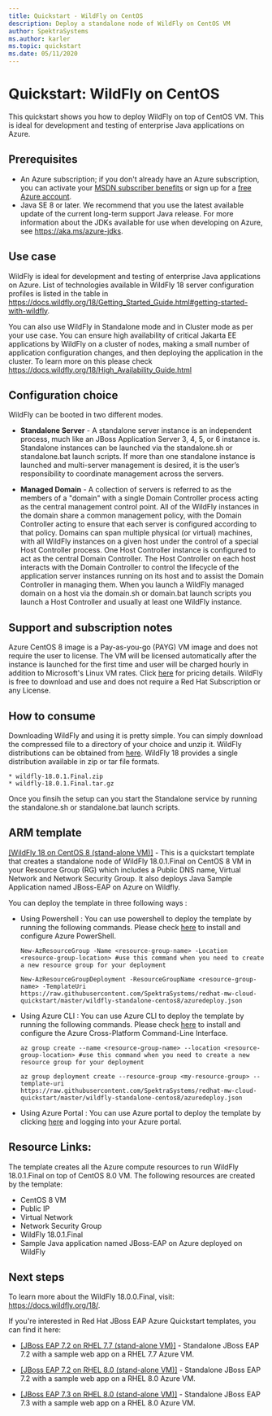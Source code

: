 ```yaml
---
title: Quickstart - WildFly on CentOS
description: Deploy a standalone node of WildFly on CentOS VM
author: SpektraSystems
ms.author: karler
ms.topic: quickstart
ms.date: 05/11/2020
---
```


# Quickstart: WildFly on CentOS

This quickstart shows you how to deploy WildFly on top of CentOS VM. This is ideal for development and testing of enterprise Java applications on Azure.

## Prerequisites

* An Azure subscription; if you don't already have an Azure subscription, you can activate your [MSDN subscriber benefits](https://azure.microsoft.com/pricing/member-offers/msdn-benefits-details) or sign up for a [free Azure account](https://azure.microsoft.com/pricing/free-trial).
* Java SE 8 or later. We recommend that you use the latest available update of the current long-term support Java release. For more information about the JDKs available for use when developing on Azure, see <https://aka.ms/azure-jdks>.

## Use case

WildFly is ideal for development and testing of enterprise Java applications on Azure. List of technologies available in WildFly 18 server configuration profiles is listed in the table in https://docs.wildfly.org/18/Getting_Started_Guide.html#getting-started-with-wildfly.

You can also use WildFly in Standalone mode and in Cluster mode as per your use case. You can ensure high availability of critical Jakarta EE applications by WildFly on a cluster of nodes, making a small number of application configuration changes, and then deploying the application in the cluster. To learn more on this please check https://docs.wildfly.org/18/High_Availability_Guide.html

## Configuration choice

WildFly can be booted in two different modes.

* **Standalone Server** - A standalone server instance is an independent process, much like an JBoss Application Server 3, 4, 5, or 6 instance is. Standalone instances can be launched via the standalone.sh or standalone.bat launch scripts. If more than one standalone instance is launched and multi-server management is desired, it is the user’s responsibility to coordinate management across the servers.

* **Managed Domain** - A collection of servers is referred to as the members of a "domain" with a single Domain Controller process acting as the central management control point. All of the WildFly instances in the domain share a common management policy, with the Domain Controller acting to ensure that each server is configured according to that policy. Domains can span multiple physical (or virtual) machines, with all WildFly instances on a given host under the control of a special Host Controller process. One Host Controller instance is configured to act as the central Domain Controller. The Host Controller on each host interacts with the Domain Controller to control the lifecycle of the application server instances running on its host and to assist the Domain Controller in managing them. When you launch a WildFly managed domain on a host via the domain.sh or domain.bat launch scripts you launch a Host Controller and usually at least one WildFly instance.

## Support and subscription notes

Azure CentOS 8 image is a Pay-as-you-go (PAYG) VM image and does not require the user to license. The VM will be licensed automatically after the instance is launched for the first time and user will be charged hourly in addition to Microsoft's Linux VM rates. Click [here](https://azure.microsoft.com/en-us/pricing/details/virtual-machines/linux/#linux) for pricing details. WildFly is free to download and use and does not require a Red Hat Subscription or any License.

## How to consume

Downloading WildFly and using it is pretty simple. You can simply download the compressed file to a directory of your choice and unzip it. WildFly distributions can be obtained from [here](https://www.wildfly.org/downloads/). WildFly 18 provides a single distribution available in zip or tar file formats.

    * wildfly-18.0.1.Final.zip
    * wildfly-18.0.1.Final.tar.gz
    
Once you finsih the setup can you start the Standalone service by running the standalone.sh or standalone.bat launch scripts.

## ARM template

<a href="https://github.com/SpektraSystems/redhat-mw-cloud-quickstart/tree/master/wildfly-standalone-centos8" target="_blank"> [WildFly 18 on CentOS 8 (stand-alone VM)]</a> - This is a quickstart template that creates a standalone node of WildFly 18.0.1.Final on CentOS 8 VM in your Resource Group (RG) which includes a Public DNS name, Virtual Network and Network Security Group. It also deploys Java Sample Application named JBoss-EAP on Azure on Wildfly.

You can deploy the template in three following ways :

- Using Powershell : You can use powershell to deploy the template by running the following commands. Please check [here](https://docs.microsoft.com/en-us/powershell/azure/?view=azps-2.8.0) to install and configure Azure PowerShell.

    `New-AzResourceGroup -Name <resource-group-name> -Location <resource-group-location> #use this command when you need to create a new resource group for your deployment`

    `New-AzResourceGroupDeployment -ResourceGroupName <resource-group-name> -TemplateUri https://raw.githubusercontent.com/SpektraSystems/redhat-mw-cloud-quickstart/master/wildfly-standalone-centos8/azuredeploy.json`
    
- Using Azure CLI : You can use Azure CLI to deploy the template by running the following commands. Please check [here](https://docs.microsoft.com/en-us/cli/azure/install-azure-cli?view=azure-cli-latest) to install and configure the Azure Cross-Platform Command-Line Interface.

    `az group create --name <resource-group-name> --location <resource-group-location> #use this command when you need to create a new resource group for your deployment`

    `az group deployment create --resource-group <my-resource-group> --template-uri https://raw.githubusercontent.com/SpektraSystems/redhat-mw-cloud-quickstart/master/wildfly-standalone-centos8/azuredeploy.json`

- Using Azure Portal : You can use Azure portal to deploy the template by clicking <a href="https://portal.azure.com/#create/Microsoft.Template/uri/https%3A%2F%2Fraw.githubusercontent.com%2FSpektraSystems%2Fredhat-mw-cloud-quickstart%2Fmaster%2Fwildfly-standalone-centos8%2Fazuredeploy.json" target="_blank">here</a> and logging into your Azure portal.

## Resource Links:

The template creates all the Azure compute resources to run WildFly 18.0.1.Final on top of CentOS 8.0 VM. The following resources are created by the template:

- CentOS 8 VM
- Public IP 
- Virtual Network 
- Network Security Group 
- WildFly 18.0.1.Final
- Sample Java application named JBoss-EAP on Azure deployed on WildFly

## Next steps

To learn more about the WildFly 18.0.0.Final, visit: https://docs.wildfly.org/18/.

If you're interested in Red Hat JBoss EAP Azure Quickstart templates, you can find it here:

*  <a href="https://github.com/SpektraSystems/redhat-mw-cloud-quickstart/tree/master/jboss-eap-standalone-rhel7" target="_blank"> [JBoss EAP 7.2 on RHEL 7.7 (stand-alone VM)]</a> - Standalone JBoss EAP 7.2 with a sample web app on a RHEL 7.7 Azure VM.

*  <a href="https://github.com/SpektraSystems/redhat-mw-cloud-quickstart/tree/master/jboss-eap-standalone-rhel8" target="_blank"> [JBoss EAP 7.2 on RHEL 8.0 (stand-alone VM)]</a> - Standalone JBoss EAP 7.2 with a sample web app on a RHEL 8.0 Azure VM.

*  <a href="https://github.com/SpektraSystems/redhat-mw-cloud-quickstart/tree/master/jboss7.3-eap-standalone-rhel8" target="_blank"> [JBoss EAP 7.3 on RHEL 8.0 (stand-alone VM)]</a> - Standalone JBoss EAP 7.3 with a sample web app on a RHEL 8.0 Azure VM.
